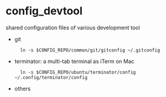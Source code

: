 config_devtool
========

shared configuration files of various development tool

- git

		ln -s $CONFIG_REPO/common/git/gitconfig ~/.gitconfig

- terminator: a multi-tab terminal as iTerm on Mac

		ln -s $CONFIG_REPO/ubuntu/terminator/config ~/.config/terminator/config

- others	
	
